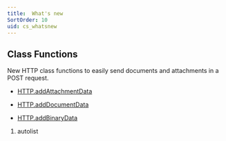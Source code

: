 ```yaml
---
title:  What's new
SortOrder: 10
uid: cs_whatsnew
---
```


## Class Functions

New HTTP class functions to easily send documents and attachments in a POST request.

* [HTTP.addAttachmentData](../CRMScript/api%20reference/Classes/HTTP/addAttachmentData.md)

* [HTTP.addDocumentData](../CRMScript/api%20reference/Classes/HTTP/addDocumentData.md)

* [HTTP.addBinaryData](../CRMScript/api%20reference/Classes/HTTP/addBinaryData.md)

1. autolist
